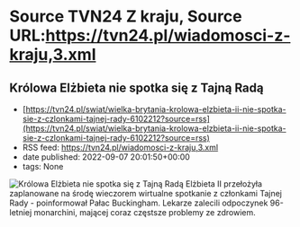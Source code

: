 # Source TVN24 Z kraju, Source URL:https://tvn24.pl/wiadomosci-z-kraju,3.xml

## Królowa Elżbieta nie spotka się z Tajną Radą
 - [https://tvn24.pl/swiat/wielka-brytania-krolowa-elzbieta-ii-nie-spotka-sie-z-czlonkami-tajnej-rady-6102212?source=rss](https://tvn24.pl/swiat/wielka-brytania-krolowa-elzbieta-ii-nie-spotka-sie-z-czlonkami-tajnej-rady-6102212?source=rss)
 - RSS feed: https://tvn24.pl/wiadomosci-z-kraju,3.xml
 - date published: 2022-09-07 20:01:50+00:00
 - tags: None

<img alt="Królowa Elżbieta nie spotka się z Tajną Radą" src="https://tvn24.pl/najnowsze/cdn-zdjecie-yxxk2o-krolowa-elzbieta-ii-5704384/alternates/LANDSCAPE_1280" />
    Elżbieta II przełożyła zaplanowane na środę wieczorem wirtualne spotkanie z członkami Tajnej Rady - poinformował Pałac Buckingham. Lekarze zalecili odpoczynek 96-letniej monarchini, mającej coraz częstsze problemy ze zdrowiem.
